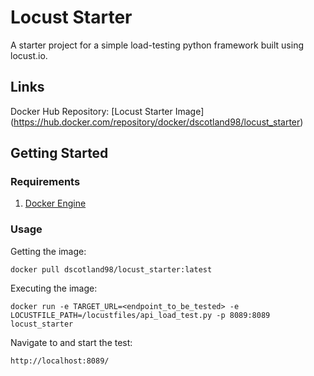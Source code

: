 # Locust Starter
A starter project for a simple load-testing python framework built using locust.io.

## Links
Docker Hub Repository: [Locust Starter Image] (https://hub.docker.com/repository/docker/dscotland98/locust_starter)

## Getting Started

### Requirements
1. [Docker Engine](https://docs.docker.com/engine/install/)

### Usage

Getting the image:

`docker pull dscotland98/locust_starter:latest`

Executing the image:

`docker run -e TARGET_URL=<endpoint_to_be_tested> -e LOCUSTFILE_PATH=/locustfiles/api_load_test.py -p 8089:8089  locust_starter`

Navigate to and start the test:

`http://localhost:8089/`
